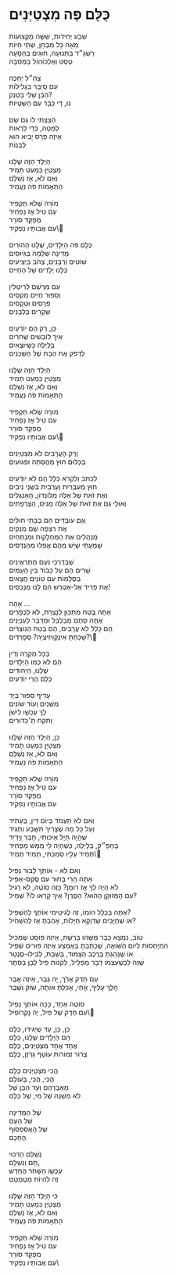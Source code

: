 # כֻּלָּם פֶּה מִצְטַיְּנִים

שְׁבַע יְחִידוֹת, שִׁשָּׁה מִקְצוֹעוֹת\
מֵאָה כָּל מִבְחָן, שְׁתֵּי חַיּוֹת\
רַשְׁגָ״ד בַּתְּנוּעָה, חוּגִים בְּהַסָּעָה\
טֶסְטּ וְאַלְכּוֹהוֹל בַּמְּסִבָּה\
\
צָהַ״ל יְחַכֶּה\
עִם סַיְבֶּר בִּגְלִילוֹת\
הַבֵּן שֶׁלִּי בַּטַּנְק? \
נוּ, דַּי כְּבָר עִם הַשְּׁטֻיּוֹת\
\
הֵצַצְתִּי לוֹ גַּם שָׂם\
לְמַטָּה, כְּדֵי לִרְאוֹת\
אֵיזֶה פְּרָס יָבִיא הוּא\
לַבָּנוֹת\
\
הַיֶּלֶד הַזֶּה שֶׁלָּנוּ\
מִצְטַיֵּן כִּמְעַט תָּמִיד\
וְאִם לֹא, אָז נְשַׁלֵּם\
הַתְאָמוֹת פֹּה נַעֲמִיד\
\
מוֹרָה שֶׁלֹּא תַּקְפִּיד\
עִם טִיל אָז נַפְחִיד\
מְפַקֵּד סוֹרֵר\
עִם אֲבוֹתָיו נַפְקִיד\\
\
כֻּלָּם פֹּה הַיְּלָדִים, שֶׁלָּנוּ הַהוֹרִים\
מְדִינָה שְׁלֵמָה בְּגִיּוּסִים\
שׁוֹטִים וְרַבָּנִים, צָהֹב בַּיְּצִיעִים\
כֻּלָּנוּ יְלָדִים שֶׁל הַחַיִּים\
\
עִם מִרְשָׁם לְרִיטַלִין\
וְסִפּוּר חַיִּים מַקְסִים\
פְּרָסִים וּטְקָסִים\
שְׁקָרִים בַּלְּבָנִים\
\
כֵּן, רַק הֵם יוֹדְעִים\
אֵיךְ לוֹבְשִׁים שֶׁחֹרִים\
בַּלַּיְלָה כְּשֶׁיּוֹצְאִים\
לִדְפֹּק אֶת הַבַּת שֶׁל הַשְּׁכֵנִים\
\
הַיֶּלֶד הַזֶּה שֶׁלָּנוּ\
מִצְטַיֵּן כִּמְעַט תָּמִיד\
וְאִם לֹא, אָז נְשַׁלֵּם\
הַתְאָמוֹת פֹּה נַעֲמִיד\
\
מוֹרָה שֶׁלֹּא תַּקְפִּיד\
עִם טִיל אָז נַפְחִיד\
מְפַקֵּד סוֹרֵר\
עִם אֲבוֹתָיו נַפְקִיד\\
\
וְרַק הָעֲרָבִים לֹא מִצְטַיְּנִים\
בִּכְלוּם חוּץ מֵהֲסָתָה וּפִגּוּעִים\
\
לִכְתֹּב וְלִקְרֹא כְּלָל הֵם לֹא יוֹדְעִים \
חוּץ מֵעִבְרִית וְעַרְבִית בִּשְׁנֵי נִיבִים\
וְאֶת זֹאת שֶׁל אֵלֶּה מִלּוֹנְדוֹן, הָאַנְגְּלִים\
וְאוּלַי גַּם אַתְּ זֹאת שֶׁל אֵלֶּה מְנִיס, הַצָּרְפָתִים\
\
וְגַם עוֹבְדִים הֵם בְּבָתֵּי חוֹלִים\
אֶת רִצְּפָה שָׁם מְנַקִּים\
מְנַהֲלִים אֶת הַמַּחְלָקוֹת וּמְנַתְּחִים\
שָׁמַעְתִּי שֶׁיֵּשׁ מֵהֶם אֲפִלּוּ מְהַנְדְסִים\
\
שֶׁבְּדַרְכֵי נֹעַם מִתְרַאֲיְנִים\
שָׁרִים הֵם עַל כָּבוֹד בֵּין הָעַמִּים\
בְּסֻלָּמוֹת עִם טוֹנִים חֲצָאִים \
אֶת פָרִיד אֶל-אַטְרַש הֵם לָנוּ מְנָכְסִים!\
\
אָהַה … \
אַתָּה בֶּטַח מִתְכַּוֵּן לְנָצְרַת, לֹא לַכְּפָרִים\
אַתָּה סְתָם מְבַלְבֵּל וּמְדַבֵּר לְעִנְיָנִים\
הֵם כָּלַל לֹא עֲרָבִים, הֵם בֶּטַח הַנּוֹצְרִים\
שָׁכַחְתָּ אִינְקְוִיזִיצְיָה? סְפָרַדִּים?\\
\
בְּכָל מִקְרֶה וְדִין\
הֵם לֹא כְּמוֹ הַיְּלָדִים\
שֶׁלָּנוּ, הַיְּהוּדִים\
כֻּלָּם הֲרֵי יוֹדְעִים\
\
עָדִיף סִפּוּר בְּיָד\
מִשְּׁנַיִם וְעוֹד שׁוֹנִים\
לֵךְ עַכְשָׁו לִישֹׁן\
וְתִקַּח תַ׳כַּדּוּרִים\
\
כֵּן, הַיֶּלֶד הַזֶּה שֶׁלָּנוּ\
מִצְטַיֵּן כִּמְעַט תָּמִיד\
וְאִם לֹא, אָז נְשַׁלֵּם\
הַתְאָמוֹת פֹּה נַעֲמִיד\
\
מוֹרָה שֶׁלֹּא תַּקְפִּיד\
עִם טִיל אָז נַפְחִיד\
מְפַקֵּד סוֹרֵר\
עִם אֲבוֹתָיו נַפְקִיד\
\
וְאִם לֹא תַּעֲמֹד בְּיוֹם דִּין, בֶּעָתִיד\
וְעַל כָּל מָה שֶׁצָּרִיךְ תִּשָּׁבַע וְתַגִּיד\
שֶׁהָיָה חַיָּל אֵיכוּתִי, חָבֵר וְיָדִיד\
בָּחָפַּ״ק, בַּלַּיְלָה, כְּשֶׁהָיָה לִי מַמָּשׁ מַפְחִיד\
תָּמִיד עָלָיו סָמַכְתִּי, תָּמִיד תָּמִיד\\
\
וְאִם לֹא - אוֹתְךָ לַבּוֹר נַפִּיל\
אַתָּה הָרֵי בָּחוּר עִם סֶקְס-אַפִּיל\
לֹא הָיָה לְךָ אָז רוֹמָן? כָּזֶה סוֹטֶה, לֹא רָגִיל\
עִם הָמְּזוּקָּן הַהוּא? הַסֶּרֶן? אֵיךְ קָרְאוּ לוֹ? שְׁמִיל?\
\
אַתָּה בִּכְלָל הוֹמוֹ, זֶה לֶגִיטִימִי אוֹתְךָ לְהַשְׁפִּיל?\
אוֹ שֶׁחַיָּבִים שֶׁדַּוְקָא חַיָּלוֹת, אָהַבְתָּ אָז לְהַשְׁחִיל?\
\
טוֹב, נִמְצָא כְּבָר מַשֶּׁהוּ בָּרֶשֶׁת, אֵיזֶה פּוֹסְט שֶׁמֵּכִיל\
הִתְיָחַסוּת לְיוֹם הַשּׁוֹאָה, שֶׁכָּתַבְתָּ בְּאֶמְצַע אֵיזֶה פּוּרִים שְׁפִּיל\
אוֹ שֶׁנָּהַגְתָּ בָּרֶכֶב הַצָּמוּד, בְּשַׁבָּת, לְבִּילוּ-סֶנְטֵר \
שֶׁזֶּה לִכְשֶׁעַצְמוֹ דָּבָר מַפְלִיל, לִקְנוֹת פִּיל לָבָן בַּסֵּתֶר\
\
עִם חֵדֶק אָרֹךְ, יָה גֶּבֶר, אֵיזֶה אֶבֶר\
הָלַךְ עָלֶיךָ, אָחִי, אָכַלְתָּ אוֹתָהּ, שׁוֹק וְשֶׁבֶר\
\
סוֹטֶה אֶחָד, כָּכָה אוֹתְךָ נַפִּיל\
עִם חֵדֶק שֶׁל פִּיל, יָה נָקְרוֹפִיל\\
\
כֵּן, כֵּן, עַד שֶׁיַּגִּידוּ, כֻּלָּם\
הֵם הַיְּלָדִים שֶׁלָּנוּ, כֻּלָּם\
אֶחָד אֶחָד מִצְטַיְּנִים, כֻּלָּם\
צְרוֹר זְמוֹרוֹת עוֹטֵף גַּרְזֶן, כֻּלָּם\
\
הֲכִי מִצְטַיְּנִים כֻּלָּם\
הֲכִי, הֲכִי, בָּעוֹלָם\
מֵאַבְרָהָם וְעַד הַבֵּן שֶׁל\
לֹא מְשַׁנֶּה שֶׁל מִי, שֶׁל כֻּלָּם\
\
שֶׁל הַמְּדִינָה\
שֶׁל הָעָם\
שֶׁל הָאֲסַפְסוּף \
הֶחָכָם\
\
נְשַׁלֵּם הַדִּכּוּי\
תָּם וְנִשְׁלָּם, \
עַכְשָׁו הַשָּׁחֹר הֶחָדָשׁ\
זֶה לִהְיוֹת מְטֻמְטָם\
\
כִּי הַיֶּלֶד הַזֶּה שֶׁלָּנוּ\
מִצְטַיֵּן כִּמְעַט תָּמִיד\
וְאִם לֹא, אָז נְשַׁלֵּם\
הַתְאָמוֹת פֹּה נַעֲמִיד\
\
מוֹרָה שֶׁלֹּא תַּקְפִּיד\
עִם טִיל אָז נַפְחִיד\
מְפַקֵּד סוֹרֵר\
עִם אֲבוֹתָיו נַפְקִיד\